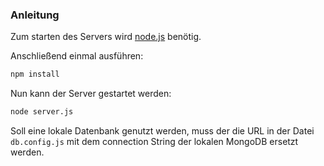 ### Anleitung
Zum starten des Servers wird [node.js](https://github.com/nodejs/node) benötig.

Anschließend einmal ausführen: 
```sh
npm install
```
Nun kann der Server gestartet werden: 
```sh
node server.js
```

Soll eine lokale Datenbank genutzt werden, muss der die URL in der Datei `db.config.js` mit dem connection String der lokalen MongoDB ersetzt werden. 
